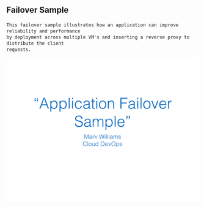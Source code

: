 ## Failover Sample

```
This failover sample illustrates how an application can improve reliability and performance
by deployment across multiple VM's and inserting a reverse proxy to distribute the client
requests.
```
![Slide 1](/img/001.jpeg "Slide 1")
